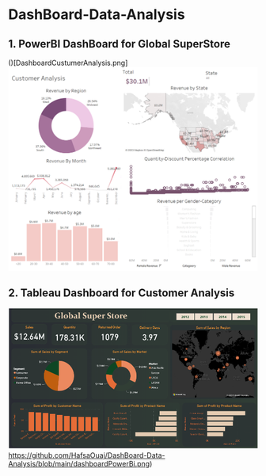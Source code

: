 # DashBoard-Data-Analysis

## 1. PowerBI DashBoard for Global SuperStore
()[DashboardCustumerAnalysis.png]
![alt text](https://github.com/HafsaOuaj/DashBoard-Data-Analysis/blob/main/DashboardCustumerAnalysis.png)

## 2. Tableau Dashboard for Customer Analysis
![alt text](https://github.com/HafsaOuaj/DashBoard-Data-Analysis/blob/main/dashboardPowerBi.png)https://github.com/HafsaOuaj/DashBoard-Data-Analysis/blob/main/dashboardPowerBi.png)
